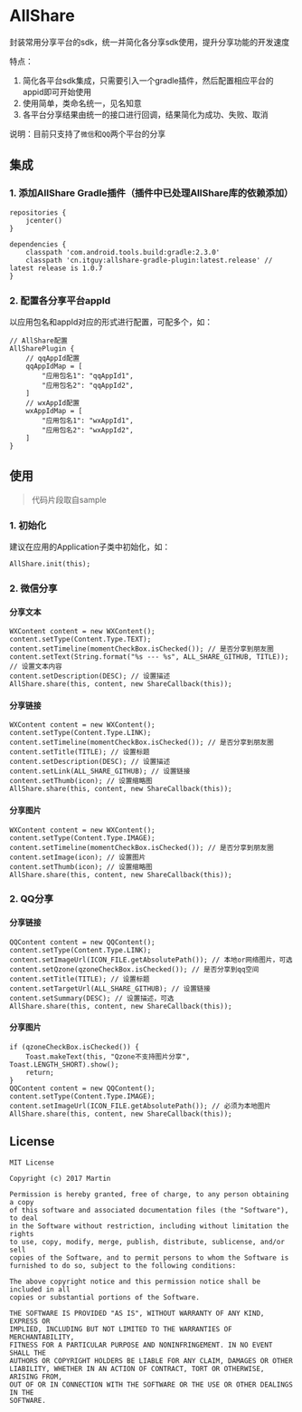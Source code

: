 AllShare
=======

封装常用分享平台的sdk，统一并简化各分享sdk使用，提升分享功能的开发速度

特点：

1. 简化各平台sdk集成，只需要引入一个gradle插件，然后配置相应平台的appid即可开始使用
2. 使用简单，类命名统一，见名知意
3. 各平台分享结果由统一的接口进行回调，结果简化为成功、失败、取消

说明：目前只支持了`微信`和`QQ`两个平台的分享

集成
-----

### 1. 添加AllShare Gradle插件（插件中已处理AllShare库的依赖添加）

```
repositories {
    jcenter()
}

dependencies {
    classpath 'com.android.tools.build:gradle:2.3.0'
    classpath 'cn.itguy:allshare-gradle-plugin:latest.release' // latest release is 1.0.7
}
```

### 2. 配置各分享平台appId

以应用包名和appId对应的形式进行配置，可配多个，如：

```
// AllShare配置
AllSharePlugin {
    // qqAppId配置
    qqAppIdMap = [
        "应用包名1": "qqAppId1",
        "应用包名2": "qqAppId2",
    ]
    // wxAppId配置
    wxAppIdMap = [
        "应用包名1": "wxAppId1",
        "应用包名2": "wxAppId2",
    ]
}
```

使用
-----

> 代码片段取自sample

### 1. 初始化

建议在应用的Application子类中初始化，如：

```
AllShare.init(this);
```

### 2. 微信分享

#### 分享文本

```
WXContent content = new WXContent();
content.setType(Content.Type.TEXT);
content.setTimeline(momentCheckBox.isChecked()); // 是否分享到朋友圈
content.setText(String.format("%s --- %s", ALL_SHARE_GITHUB, TITLE)); // 设置文本内容
content.setDescription(DESC); // 设置描述
AllShare.share(this, content, new ShareCallback(this));
```

#### 分享链接

```
WXContent content = new WXContent();
content.setType(Content.Type.LINK);
content.setTimeline(momentCheckBox.isChecked()); // 是否分享到朋友圈
content.setTitle(TITLE); // 设置标题
content.setDescription(DESC); // 设置描述
content.setLink(ALL_SHARE_GITHUB); // 设置链接
content.setThumb(icon); // 设置缩略图
AllShare.share(this, content, new ShareCallback(this));
```

#### 分享图片

```
WXContent content = new WXContent();
content.setType(Content.Type.IMAGE);
content.setTimeline(momentCheckBox.isChecked()); // 是否分享到朋友圈
content.setImage(icon); // 设置图片
content.setThumb(icon); // 设置缩略图
AllShare.share(this, content, new ShareCallback(this));
```

### 2. QQ分享

#### 分享链接

```
QQContent content = new QQContent();
content.setType(Content.Type.LINK);
content.setImageUrl(ICON_FILE.getAbsolutePath()); // 本地or网络图片，可选
content.setQzone(qzoneCheckBox.isChecked()); // 是否分享到qq空间
content.setTitle(TITLE); // 设置标题
content.setTargetUrl(ALL_SHARE_GITHUB); // 设置链接
content.setSummary(DESC); // 设置描述，可选
AllShare.share(this, content, new ShareCallback(this));
```

#### 分享图片

```
if (qzoneCheckBox.isChecked()) {
    Toast.makeText(this, "Qzone不支持图片分享", Toast.LENGTH_SHORT).show();
    return;
}
QQContent content = new QQContent();
content.setType(Content.Type.IMAGE);
content.setImageUrl(ICON_FILE.getAbsolutePath()); // 必须为本地图片
AllShare.share(this, content, new ShareCallback(this));
```

License
-----
    MIT License

    Copyright (c) 2017 Martin

    Permission is hereby granted, free of charge, to any person obtaining a copy
    of this software and associated documentation files (the "Software"), to deal
    in the Software without restriction, including without limitation the rights
    to use, copy, modify, merge, publish, distribute, sublicense, and/or sell
    copies of the Software, and to permit persons to whom the Software is
    furnished to do so, subject to the following conditions:

    The above copyright notice and this permission notice shall be included in all
    copies or substantial portions of the Software.

    THE SOFTWARE IS PROVIDED "AS IS", WITHOUT WARRANTY OF ANY KIND, EXPRESS OR
    IMPLIED, INCLUDING BUT NOT LIMITED TO THE WARRANTIES OF MERCHANTABILITY,
    FITNESS FOR A PARTICULAR PURPOSE AND NONINFRINGEMENT. IN NO EVENT SHALL THE
    AUTHORS OR COPYRIGHT HOLDERS BE LIABLE FOR ANY CLAIM, DAMAGES OR OTHER
    LIABILITY, WHETHER IN AN ACTION OF CONTRACT, TORT OR OTHERWISE, ARISING FROM,
    OUT OF OR IN CONNECTION WITH THE SOFTWARE OR THE USE OR OTHER DEALINGS IN THE
    SOFTWARE.
